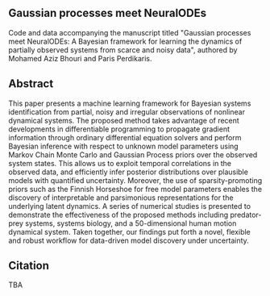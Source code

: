 ## Gaussian processes meet NeuralODEs

Code and data accompanying the manuscript titled "Gaussian processes meet NeuralODEs: A Bayesian framework for learning the dynamics of partially observed systems from scarce and noisy data", authored by Mohamed Aziz Bhouri and Paris Perdikaris.

## Abstract

This paper presents a machine learning framework for Bayesian systems identification from partial, noisy and irregular observations of nonlinear dynamical systems. The proposed method takes advantage of recent developments in differentiable programming to propagate gradient information through ordinary differential equation solvers and perform Bayesian inference with respect to unknown model parameters using Markov Chain Monte Carlo  and Gaussian Process priors over the observed system states. This allows us to exploit temporal correlations in the observed data, and efficiently infer posterior distributions over plausible models with quantified uncertainty. Moreover, the use of sparsity-promoting priors such as the Finnish Horseshoe for free model parameters enables the discovery of interpretable and parsimonious representations for the underlying latent dynamics. A series of numerical studies is presented to demonstrate the effectiveness of the proposed methods including predator-prey systems, systems biology, and a 50-dimensional human motion dynamical system. Taken together, our findings put forth a novel, flexible and robust workflow for data-driven model discovery under uncertainty.

## Citation

TBA
